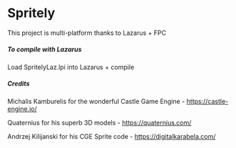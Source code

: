 # Spritely

This project is multi-platform thanks to Lazarus + FPC

##### To compile with Lazarus

Load SpritelyLaz.lpi into Lazarus + compile

##### Credits

Michalis Kamburelis for the wonderful Castle Game Engine - https://castle-engine.io/  

Quaternius for his superb 3D models - https://quaternius.com/

Andrzej Kilijanski for his CGE Sprite code - https://digitalkarabela.com/
